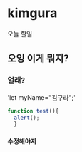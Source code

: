 # kimgura
오늘 할일 
## 오잉 이게 뭐지?
### 얼래?
'let myName="김구라";'

```javascript
function test(){
  alert();
  }
  ```
#### 수정해야지

